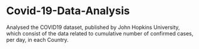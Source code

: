 # Covid-19-Data-Analysis
Analysed the COVID19 dataset, published by John Hopkins University, which consist of the data related to cumulative number of confirmed cases, per day, in each Country.

